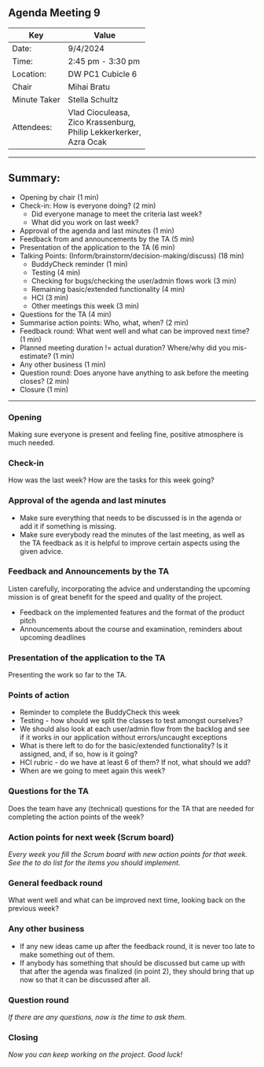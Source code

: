 ## Agenda Meeting 9

| Key          | Value                                                                          |
|--------------|--------------------------------------------------------------------------------|
| Date:        | 9/4/2024                                                                       |
| Time:        | 2:45 pm - 3:30 pm                                                              |
| Location:    | DW PC1 Cubicle 6                                                               |
| Chair        | Mihai Bratu                                                                    |
| Minute Taker | Stella Schultz                                                                 |
| Attendees:   | Vlad Cioculeasa,<br> Zico Krassenburg, <br> Philip Lekkerkerker, <br>Azra Ocak |

---
## Summary:
- Opening by chair (1 min)
- Check-in: How is everyone doing? (2 min)
    - Did everyone manage to meet the criteria last week?
    - What did you work on last week?
- Approval of the agenda and last minutes (1 min)
- Feedback from and announcements by the TA (5 min)
- Presentation of the application to the TA (6 min)
- Talking Points: (Inform/brainstorm/decision-making/discuss) (18 min)
    - BuddyCheck reminder (1 min)
    - Testing (4 min)
    - Checking for bugs/checking the user/admin flows work (3 min)
    - Remaining basic/extended functionality (4 min)
    - HCI (3 min)
    - Other meetings this week (3 min)
- Questions for the TA (4 min)
- Summarise action points: Who, what, when? (2 min)
- Feedback round: What went well and what can be improved next time? (1 min)
- Planned meeting duration != actual duration? Where/why did you mis-estimate? (1 min)
- Any other business (1 min)
- Question round: Does anyone have anything to ask before the meeting closes? (2 min)
- Closure (1 min)
---
### Opening
Making sure everyone is present and feeling fine, positive atmosphere is much needed.
### Check-in
How was the last week? How are the tasks for this week going?
### Approval of the agenda and last minutes
- Make sure everything that needs to be discussed is in the agenda or add it if something is missing.
- Make sure everybody read the minutes of the last meeting, as well as the TA feedback as it is helpful to improve certain aspects using the given advice.
### Feedback and Announcements by the TA
Listen carefully, incorporating the advice and understanding the upcoming mission is of great benefit for the speed and quality of the project.
- Feedback on the implemented features and the format of the product pitch
- Announcements about the course and examination, reminders about upcoming deadlines
### Presentation of the application to the TA
Presenting the work so far to the TA.
### Points of action
- Reminder to complete the BuddyCheck this week
- Testing - how should we split the classes to test amongst ourselves?
- We should also look at each user/admin flow from the backlog and see if it works in our application without errors/uncaught exceptions
- What is there left to do for the basic/extended functionality? Is it assigned, and, if so, how is it going?
- HCI rubric - do we have at least 6 of them? If not, what should we add?
- When are we going to meet again this week?
### Questions for the TA
Does the team have any (technical) questions for the TA that are needed for completing the action points of the week?
### Action points for next week (Scrum board)
*Every week you fill the Scrum board with new action points for that week. See the to do list for the items you should implement.*
### General feedback round
What went well and what can be improved next time, looking back on the previous week?
### Any other business
- If any new ideas came up after the feedback round, it is never too late to make something out of them.
- If anybody has something that should be discussed but came up with that after the agenda was finalized (in point 2), they should bring that up now so that it can be discussed after all.
### Question round
*If there are any questions, now is the time to ask them.*
### Closing
*Now you can keep working on the project. Good luck!*
